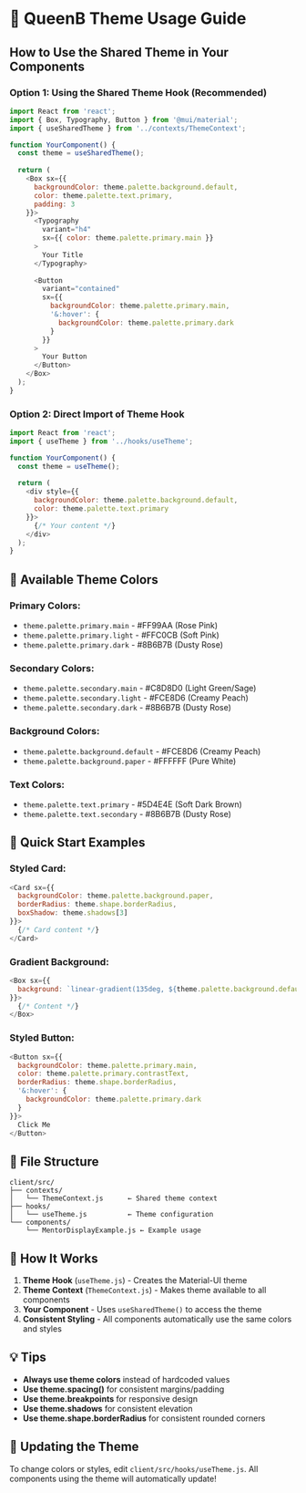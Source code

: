 # 🎨 QueenB Theme Usage Guide

## **How to Use the Shared Theme in Your Components**

### **Option 1: Using the Shared Theme Hook (Recommended)**

```javascript
import React from 'react';
import { Box, Typography, Button } from '@mui/material';
import { useSharedTheme } from '../contexts/ThemeContext';

function YourComponent() {
  const theme = useSharedTheme();
  
  return (
    <Box sx={{ 
      backgroundColor: theme.palette.background.default,
      color: theme.palette.text.primary,
      padding: 3
    }}>
      <Typography 
        variant="h4" 
        sx={{ color: theme.palette.primary.main }}
      >
        Your Title
      </Typography>
      
      <Button 
        variant="contained"
        sx={{ 
          backgroundColor: theme.palette.primary.main,
          '&:hover': {
            backgroundColor: theme.palette.primary.dark
          }
        }}
      >
        Your Button
      </Button>
    </Box>
  );
}
```

### **Option 2: Direct Import of Theme Hook**

```javascript
import React from 'react';
import { useTheme } from '../hooks/useTheme';

function YourComponent() {
  const theme = useTheme();
  
  return (
    <div style={{ 
      backgroundColor: theme.palette.background.default,
      color: theme.palette.text.primary 
    }}>
      {/* Your content */}
    </div>
  );
}
```

## **🎨 Available Theme Colors**

### **Primary Colors:**
- `theme.palette.primary.main` - #FF99AA (Rose Pink)
- `theme.palette.primary.light` - #FFC0CB (Soft Pink)
- `theme.palette.primary.dark` - #8B6B7B (Dusty Rose)

### **Secondary Colors:**
- `theme.palette.secondary.main` - #C8D8D0 (Light Green/Sage)
- `theme.palette.secondary.light` - #FCE8D6 (Creamy Peach)
- `theme.palette.secondary.dark` - #8B6B7B (Dusty Rose)

### **Background Colors:**
- `theme.palette.background.default` - #FCE8D6 (Creamy Peach)
- `theme.palette.background.paper` - #FFFFFF (Pure White)

### **Text Colors:**
- `theme.palette.text.primary` - #5D4E4E (Soft Dark Brown)
- `theme.palette.text.secondary` - #8B6B7B (Dusty Rose)

## **🚀 Quick Start Examples**

### **Styled Card:**
```javascript
<Card sx={{
  backgroundColor: theme.palette.background.paper,
  borderRadius: theme.shape.borderRadius,
  boxShadow: theme.shadows[3]
}}>
  {/* Card content */}
</Card>
```

### **Gradient Background:**
```javascript
<Box sx={{
  background: `linear-gradient(135deg, ${theme.palette.background.default} 0%, ${theme.palette.secondary.light} 50%, ${theme.palette.primary.light} 100%)`
}}>
  {/* Content */}
</Box>
```

### **Styled Button:**
```javascript
<Button sx={{
  backgroundColor: theme.palette.primary.main,
  color: theme.palette.primary.contrastText,
  borderRadius: theme.shape.borderRadius,
  '&:hover': {
    backgroundColor: theme.palette.primary.dark
  }
}}>
  Click Me
</Button>
```

## **📁 File Structure**

```
client/src/
├── contexts/
│   └── ThemeContext.js      ← Shared theme context
├── hooks/
│   └── useTheme.js          ← Theme configuration
└── components/
    └── MentorDisplayExample.js ← Example usage
```

## **🔧 How It Works**

1. **Theme Hook** (`useTheme.js`) - Creates the Material-UI theme
2. **Theme Context** (`ThemeContext.js`) - Makes theme available to all components
3. **Your Component** - Uses `useSharedTheme()` to access the theme
4. **Consistent Styling** - All components automatically use the same colors and styles

## **💡 Tips**

- **Always use theme colors** instead of hardcoded values
- **Use theme.spacing()** for consistent margins/padding
- **Use theme.breakpoints** for responsive design
- **Use theme.shadows** for consistent elevation
- **Use theme.shape.borderRadius** for consistent rounded corners

## **🔄 Updating the Theme**

To change colors or styles, edit `client/src/hooks/useTheme.js`. All components using the theme will automatically update!
